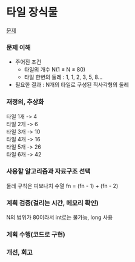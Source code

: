 # 타일 장식물
[문제](https://www.acmicpc.net/problem/13301)

### 문제 이해
- 주어진 조건 
  - 타일의 개수 N(1 ≤ N ≤ 80)  
  - 타일 한변의 둘레 : 1, 1, 2, 3, 5, 8...   
- 필요한 결과 : N개의 타일로 구성된 직사각형의 둘레

### 재정의, 추상화
타일 1개 -> 4  
타일 2개 -> 6  
타일 3개 -> 10  
타일 4개 -> 16    
타일 5개 -> 26  
타일 6개 -> 42  

### 사용할 알고리즘과 자료구조 선택
둘레 규칙은 피보나치 수열
fn = (fn - 1) + (fn - 2)  

### 계획 검증(걸리는 시간, 메모리 확인)
N의 범위가 80이라서 int로는 불가능, long 사용  

### 계획 수행(코드로 구현)

### 개선, 회고
